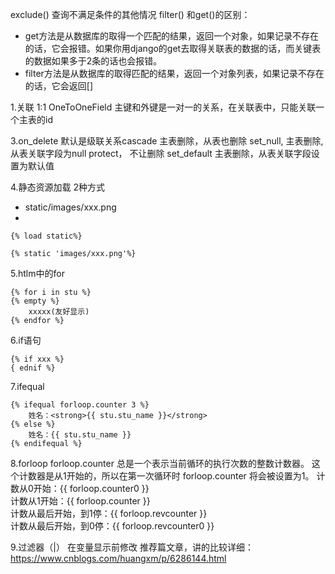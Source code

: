 
exclude() 查询不满足条件的其他情况
filter() 和get()的区别：
* get方法是从数据库的取得一个匹配的结果，返回一个对象，如果记录不存在的话，它会报错。如果你用django的get去取得关联表的数据的话，而关键表的数据如果多于2条的话也会报错。
* filter方法是从数据库的取得匹配的结果，返回一个对象列表，如果记录不存在的话，它会返回[]

1.关联
1:1 OneToOneField 主键和外键是一对一的关系，在关联表中，只能关联一个主表的id


3.on_delete
默认是级联关系cascade 主表删除，从表也删除
set_null, 主表删除,从表关联字段为null
protect， 不让删除
set_default 主表删除，从表关联字段设置为默认值

4.静态资源加载
2种方式
* static/images/xxx.png
* 
```
{% load static%}

{% static 'images/xxx.png'%}
```

5.htlm中的for
```
{% for i in stu %}
{% empty %}
	xxxxx(友好显示)
{% endfor %}
```
6.if语句
```
{% if xxx %}
{ ednif %}
```
7.ifequal
```
{% ifequal forloop.counter 3 %}
    姓名：<strong>{{ stu.stu_name }}</strong>
{% else %}
    姓名：{{ stu.stu_name }}
{% endifequal %}
```
8.forloop
forloop.counter 总是一个表示当前循环的执行次数的整数计数器。 这个计数器是从1开始的，所以在第一次循环时 forloop.counter 将会被设置为1。
计数从0开始：{{ forloop.counter0 }} <br>
计数从1开始：{{ forloop.counter }}<br>
计数从最后开始，到1停：{{ forloop.revcounter }} <br>
计数从最后开始，到0停：{{ forloop.revcounter0 }} <br>

9.过滤器（|）
在变量显示前修改
推荐篇文章，讲的比较详细：https://www.cnblogs.com/huangxm/p/6286144.html
